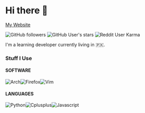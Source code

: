 # Hi there 👋

[My Website](https://fr06t.github.io)

​									<img alt="GitHub followers" src="https://img.shields.io/github/followers/Fr06t?logo=github&style=for-the-badge"> <img alt="GitHub User's stars" src="https://img.shields.io/github/stars/Fr06t?color=red&logo=github&style=for-the-badge"> <img alt="Reddit User Karma" src="https://img.shields.io/reddit/user-karma/combined/fr06t?color=brown%20&label=Fr06t&logo=reddit&style=for-the-badge">

I'm a learning developer currently living in :pakistan:.

### Stuff I Use

#### SOFTWARE

<img alt="Arch" src="https://img.shields.io/badge/Arch-black?style=for-the-badge&logo=Archlinux&logoColor=white"><img alt="Firefox" src="https://img.shields.io/badge/Firefox-orange?style=for-the-badge&logo=firefox&logoColor=white"><img alt="Vim" src="https://img.shields.io/badge/Vim-gray?style=for-the-badge&logo=vim&logoColor=white">

#### LANGUAGES

<img alt="Python" src="https://img.shields.io/badge/Python-yellow?style=for-the-badge&logo=python&logoColor=white"><img alt="Cplusplus" src="https://img.shields.io/badge/C++-blue?style=for-the-badge&logo=cplusplus&logoColor=white"><img alt="Javascript" src="https://img.shields.io/badge/Javascript-red?style=for-the-badge&logo=Javascript&logoColor=white">

